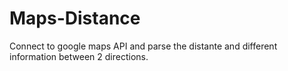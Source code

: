 # Maps-Distance
Connect to google maps API and parse the distante and different information between 2 directions. 
